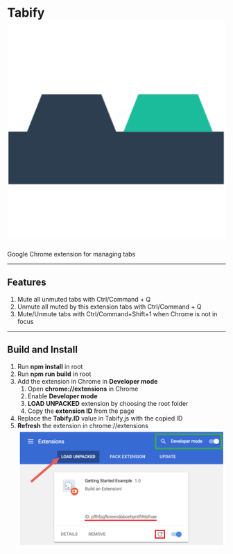# Tabify ![alt text](icons/tabs_512.png "Tabify")

Google Chrome extension for managing tabs
***

## Features
1. Mute all unmuted tabs with Ctrl/Command + Q
2. Unmute all muted by this extension tabs with Ctrl/Command + Q
3. Mute/Unmute tabs with Ctrl/Command+Shift+1 when Chrome is not in focus
***

## Build and Install
1. Run **npm install** in root
2. Run **npm run build** in root
3. Add the extension in Chrome in **Developer mode**
   1. Open **chrome://extensions** in Chrome
   2. Enable **Developer mode**
   3. **LOAD UNPACKED** extension by choosing the root folder
   4. Copy the **extension ID** from the page
4. Replace the **Tabify.ID** value in Tabify.js with the copied ID
5. **Refresh** the extension in chrome://extensions
![alt text](images/chrome_extensions.png "chrome://extensions")